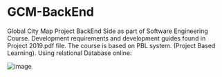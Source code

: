 # GCM-BackEnd
Global City Map Project BackEnd Side as part of Software Engineering Course.
Development requirements and development guides found in Project 2019.pdf file.
The course is based on PBL system. (Project Based Learning).
Using relational Database online:


![image](https://user-images.githubusercontent.com/39590212/59599153-85ac3e80-9106-11e9-9be5-4fccada462a5.png)


